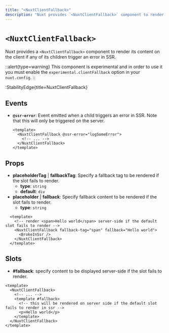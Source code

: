 ```yaml
---
title: "<NuxtClientFallback>"
description: "Nuxt provides `<NuxtClientFallback>` component to render its content on the client if any of its children trigger an error in SSR"
---
```


# `<NuxtClientFallback>`

Nuxt provides a `<NuxtClientFallback>` component to render its content on the client if any of its children trigger an error in SSR.

::alert{type=warning}
This component is experimental and in order to use it you must enable the `experimental.clientFallback` option in your `nuxt.config`.
::

:StabilityEdge{title=NuxtClientFallback}

## Events

- **`@ssr-error`**: Event emitted when a child triggers an error in SSR. Note that this will only be triggered on the server.

  ```vue
  <template>
    <NuxtClientFallback @ssr-error="logSomeError">
      <!-- ... -->
    </NuxtClientFallback>
  </template>
  ```

## Props

- **placeholderTag** | **fallbackTag**: Specify a fallback tag to be rendered if the slot fails to render.
  - **type**: `string`
  - **default**: `div`
- **placeholder** | **fallback**: Specify fallback content to be rendered if the slot fails to render.
  - **type**: `string`

```vue
  <template>
    <!-- render <span>Hello world</span> server-side if the default slot fails to render -->
    <NuxtClientFallback fallback-tag="span" fallback="Hello world">
      <BrokeInSsr />
    </NuxtClientFallback>
  </template>
```

## Slots

- **#fallback**: specify content to be displayed server-side if the slot fails to render.

```vue
<template>
  <NuxtClientFallback>
    <!-- ... -->
    <template #fallback>
      <!-- this will be rendered on server side if the default slot fails to render in ssr -->
      <p>Hello world</p>
    </template>
  </NuxtClientFallback>
</template>
```
  
